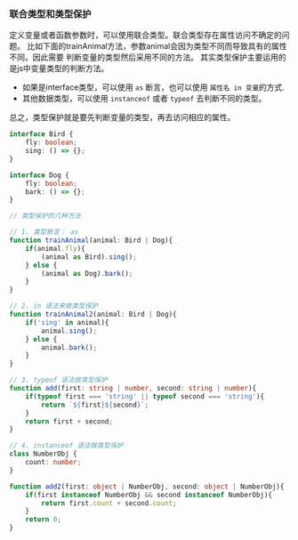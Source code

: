 ### 联合类型和类型保护
定义变量或者函数参数时，可以使用联合类型。联合类型存在属性访问不确定的问题。
比如下面的trainAnimal方法，参数animal会因为类型不同而导致具有的属性不同。因此需要
判断变量的类型然后采用不同的方法。
其实类型保护主要运用的是js中变量类型的判断方法。
- 如果是interface类型，可以使用 `as` 断言，也可以使用 `属性名 in 变量`的方式.
- 其他数据类型，可以使用 `instanceof` 或者 `typeof` 去判断不同的类型。

总之，类型保护就是要先判断变量的类型，再去访问相应的属性。
```typescript
interface Bird {
    fly: boolean;
    sing: () => {};
}

interface Dog {
    fly: boolean;
    bark: () => {};
}

// 类型保护的几种方法

// 1. 类型断言： as
function trainAnimal(animal: Bird | Dog){
    if(animal.fly){
        (animal as Bird).sing();
    } else {
        (animal as Dog).bark();
    }
}

// 2. in 语法来做类型保护
function trainAnimal2(animal: Bird | Dog){
    if('sing' in animal){
        animal.sing();
    } else {
        animal.bark();
    }
}

// 3. typeof 语法做类型保护
function add(first: string | number, second: string | number){
    if(typeof first === 'string' || typeof second === 'string'){
        return `${first}${second}`;
    }
    return first + second;
}

// 4. instanceof 语法做类型保护
class NumberObj {
    count: number;
}

function add2(first: object | NumberObj, second: object | NumberObj){
    if(first instanceof NumberObj && second instanceof NumberObj){
        return first.count + second.count;
    }
    return 0;
}

```
